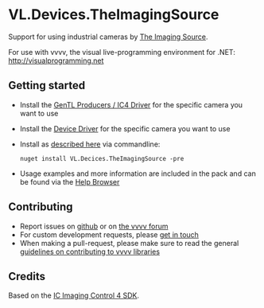 # VL.Devices.TheImagingSource
Support for using industrial cameras by [The Imaging Source](https://www.theimagingsource.com).

For use with vvvv, the visual live-programming environment for .NET: http://visualprogramming.net

## Getting started
- Install the [GenTL Producers / IC4 Driver](https://www.theimagingsource.com/en-us/support/download/) for the specific camera you want to use
- Install the [Device Driver](https://www.theimagingsource.com/en-us/support/download/) for the specific camera you want to use
- Install as [described here](https://thegraybook.vvvv.org/reference/hde/managing-nugets.html) via commandline:

    `nuget install VL.Decices.TheImagingSource -pre`

- Usage examples and more information are included in the pack and can be found via the [Help Browser](https://thegraybook.vvvv.org/reference/hde/findinghelp.html)

## Contributing
- Report issues on [github](https://github.com/vvvv/VL.MediaPipe/issues) or on [the vvvv forum](https://discourse.vvvv.org/c/vvvv-gamma/28)
- For custom development requests, please [get in touch](mailto:devvvvs@vvvv.org)
- When making a pull-request, please make sure to read the general [guidelines on contributing to vvvv libraries](https://thegraybook.vvvv.org/reference/extending/contributing.html)

## Credits
Based on the [IC Imaging Control 4 SDK](https://www.nuget.org/packages/ic4dotnet).
